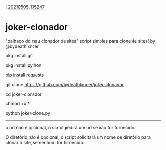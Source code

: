 ! [20210505_135247](https://user-images.githubusercontent.com/83184525/117179790-e354dd00-ada9-11eb-9f1c-c2cca71a922c.png)
# joker-clonador
"palhaço do mau clonador de sites" script simples para clone de sites! by @bydeathlxncer

pkg install git

pkg install python

pip install requests

git clone https://github.com/bydeathlxncer/joker-clonador

cd joker-clonador

chmod +x *

python joker-clone.py

-----------------------------------------------------------------------------------------------------------------
o url não é opcional, o script pedirá um url se não for fornecido.

O diretório não é opcional, o script solicitará um nome de diretório para clonar o site, se nenhum for fornecido.
